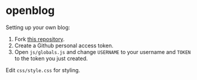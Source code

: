 # openblog

Setting up your own blog:

1. Fork [this repository](https://github.com/mateogianolio/openblog).
2. Create a Github personal access token.
3. Open `js/globals.js` and change `USERNAME` to your username and `TOKEN` to the token you just created.

Edit `css/style.css` for styling.
